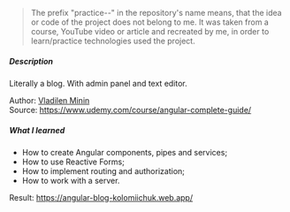 > The prefix "practice--" in the repository's name means, that the idea or code of the project does not belong to me. It was taken from a course, YouTube video or article and recreated by me, in order to learn/practice technologies used the project.

##### Description
Literally a blog. With admin panel and text editor.

Author: [Vladilen Minin](https://github.com/vladilenm)<br/>
Source: https://www.udemy.com/course/angular-complete-guide/

##### What I learned
-   How to create Angular components, pipes and services;
-   How to use Reactive Forms;
-   How to implement routing and authorization;
-   How to work with a server.

Result: https://angular-blog-kolomiichuk.web.app/
